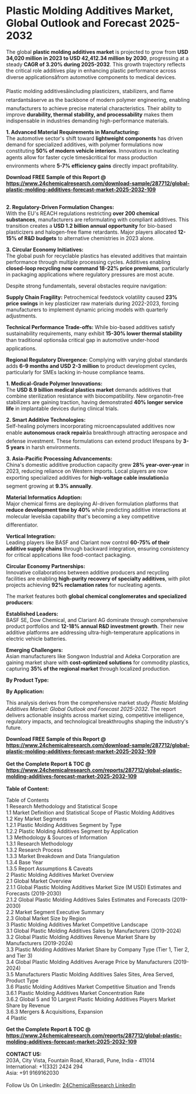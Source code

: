 <h1>Plastic Molding Additives Market, Global Outlook and Forecast 2025-2032</h1><p>The global <strong>plastic molding additives market</strong> is projected to grow from <strong>USD 34,020 million in 2023 to USD 42,412.34 million by 2030</strong>, progressing at a steady <strong>CAGR of 3.20% during 2025-2032</strong>. This growth trajectory reflects the critical role additives play in enhancing plastic performance across diverse applicationsâfrom automotive components to medical devices.</p><p>Plastic molding additivesâincluding plasticizers, stabilizers, and flame retardantsâserve as the backbone of modern polymer engineering, enabling manufacturers to achieve precise material characteristics. Their ability to improve <strong>durability, thermal stability, and processability</strong> makes them indispensable in industries demanding high-performance materials.</p><p><strong>1. Advanced Material Requirements in Manufacturing:</strong><br>
The automotive sector's shift toward <strong>lightweight components</strong> has driven demand for specialized additives, with polymer formulations now constituting <strong>50% of modern vehicle interiors</strong>. Innovations in nucleating agents allow for faster cycle timesâcritical for mass production environments where <strong>5-7% efficiency gains</strong> directly impact profitability.</p><div><b>Download FREE Sample of this Report @ 
            <a href="https://www.24chemicalresearch.com/download-sample/287712/global-plastic-molding-additives-forecast-market-2025-2032-109">
            https://www.24chemicalresearch.com/download-sample/287712/global-plastic-molding-additives-forecast-market-2025-2032-109</a></b></div><br><p><strong>2. Regulatory-Driven Formulation Changes:</strong><br>
With the EU's REACH regulations restricting <strong>over 200 chemical substances</strong>, manufacturers are reformulating with compliant additives. This transition creates a <strong>USD 1.2 billion annual opportunity</strong> for bio-based plasticizers and halogen-free flame retardants. Major players allocated <strong>12-15% of R&amp;D budgets</strong> to alternative chemistries in 2023 alone.</p><p><strong>3. Circular Economy Initiatives:</strong><br>
The global push for recyclable plastics has elevated additives that maintain performance through multiple processing cycles. Additives enabling <strong>closed-loop recycling now command 18-22% price premiums</strong>, particularly in packaging applications where regulatory pressures are most acute.</p><p>Despite strong fundamentals, several obstacles require navigation:</p><p><strong>Supply Chain Fragility:</strong> Petrochemical feedstock volatility caused <strong>23% price swings</strong> in key plasticizer raw materials during 2022-2023, forcing manufacturers to implement dynamic pricing models with quarterly adjustments.</p><p><strong>Technical Performance Trade-offs:</strong> While bio-based additives satisfy sustainability requirements, many exhibit <strong>15-30% lower thermal stability</strong> than traditional optionsâa critical gap in automotive under-hood applications.</p><p><strong>Regional Regulatory Divergence:</strong> Complying with varying global standards adds <strong>6-9 months and USD 2-3 million</strong> to product development cycles, particularly for SMEs lacking in-house compliance teams.</p><p><strong>1. Medical-Grade Polymer Innovations:</strong><br>
The <strong>USD 8.9 billion medical plastics market</strong> demands additives that combine sterilization resistance with biocompatibility. New organotin-free stabilizers are gaining traction, having demonstrated <strong>40% longer service life</strong> in implantable devices during clinical trials.</p><p><strong>2. Smart Additive Technologies:</strong><br>
Self-healing polymers incorporating microencapsulated additives now enable <strong>autonomous crack repair</strong>âa breakthrough attracting aerospace and defense investment. These formulations can extend product lifespans by <strong>3-5 years</strong> in harsh environments.</p><p><strong>3. Asia-Pacific Processing Advancements:</strong><br>
China's domestic additive production capacity grew <strong>28% year-over-year</strong> in 2023, reducing reliance on Western imports. Local players are now exporting specialized additives for <strong>high-voltage cable insulation</strong>âa segment growing at <strong>9.3% annually</strong>.</p><p><strong>Material Informatics Adoption:</strong><br>
	Major chemical firms are deploying AI-driven formulation platforms that <strong>reduce development time by 40%</strong> while predicting additive interactions at molecular levelsâa capability that's becoming a key competitive differentiator.</p><p><strong>Vertical Integration:</strong><br>
	Leading players like BASF and Clariant now control <strong>60-75% of their additive supply chains</strong> through backward integration, ensuring consistency for critical applications like food-contact packaging.</p><p><strong>Circular Economy Partnerships:</strong><br>
	Innovative collaborations between additive producers and recycling facilities are enabling <strong>high-purity recovery of specialty additives</strong>, with pilot projects achieving <strong>92% reclamation rates</strong> for nucleating agents.</p><p>The market features both <strong>global chemical conglomerates and specialized producers</strong>:</p><p><strong>Established Leaders:</strong><br>
BASF SE, Dow Chemical, and Clariant AG dominate through comprehensive product portfolios and <strong>12-18% annual R&amp;D investment growth</strong>. Their new additive platforms are addressing ultra-high-temperature applications in electric vehicle batteries.</p><p><strong>Emerging Challengers:</strong><br>
Asian manufacturers like Songwon Industrial and Adeka Corporation are gaining market share with <strong>cost-optimized solutions</strong> for commodity plastics, capturing <strong>35% of the regional market</strong> through localized production.</p><p><strong>By Product Type:</strong></p><p><strong>By Application:</strong></p><p>This analysis derives from the comprehensive market study <em>Plastic Molding Additives Market: Global Outlook and Forecast 2025-2032</em>. The report delivers actionable insights across market sizing, competitive intelligence, regulatory impacts, and technological breakthroughs shaping the industry's future.</p><div><b>Download FREE Sample of this Report @ 
            <a href="https://www.24chemicalresearch.com/download-sample/287712/global-plastic-molding-additives-forecast-market-2025-2032-109">
            https://www.24chemicalresearch.com/download-sample/287712/global-plastic-molding-additives-forecast-market-2025-2032-109</a></b></div><br><div><b>Get the Complete Report & TOC @ 
            <a href="https://www.24chemicalresearch.com/reports/287712/global-plastic-molding-additives-forecast-market-2025-2032-109">
            https://www.24chemicalresearch.com/reports/287712/global-plastic-molding-additives-forecast-market-2025-2032-109</a></b></div><br>
            <b>Table of Content:</b><p>Table of Contents<br />
1 Research Methodology and Statistical Scope<br />
1.1 Market Definition and Statistical Scope of Plastic Molding Additives<br />
1.2 Key Market Segments<br />
1.2.1 Plastic Molding Additives Segment by Type<br />
1.2.2 Plastic Molding Additives Segment by Application<br />
1.3 Methodology & Sources of Information<br />
1.3.1 Research Methodology<br />
1.3.2 Research Process<br />
1.3.3 Market Breakdown and Data Triangulation<br />
1.3.4 Base Year<br />
1.3.5 Report Assumptions & Caveats<br />
2 Plastic Molding Additives Market Overview<br />
2.1 Global Market Overview<br />
2.1.1 Global Plastic Molding Additives Market Size (M USD) Estimates and Forecasts (2019-2030)<br />
2.1.2 Global Plastic Molding Additives Sales Estimates and Forecasts (2019-2030)<br />
2.2 Market Segment Executive Summary<br />
2.3 Global Market Size by Region<br />
3 Plastic Molding Additives Market Competitive Landscape<br />
3.1 Global Plastic Molding Additives Sales by Manufacturers (2019-2024)<br />
3.2 Global Plastic Molding Additives Revenue Market Share by Manufacturers (2019-2024)<br />
3.3 Plastic Molding Additives Market Share by Company Type (Tier 1, Tier 2, and Tier 3)<br />
3.4 Global Plastic Molding Additives Average Price by Manufacturers (2019-2024)<br />
3.5 Manufacturers Plastic Molding Additives Sales Sites, Area Served, Product Type<br />
3.6 Plastic Molding Additives Market Competitive Situation and Trends<br />
3.6.1 Plastic Molding Additives Market Concentration Rate<br />
3.6.2 Global 5 and 10 Largest Plastic Molding Additives Players Market Share by Revenue<br />
3.6.3 Mergers & Acquisitions, Expansion<br />
4 Plastic</p><div><b>Get the Complete Report & TOC @ 
            <a href="https://www.24chemicalresearch.com/reports/287712/global-plastic-molding-additives-forecast-market-2025-2032-109">
            https://www.24chemicalresearch.com/reports/287712/global-plastic-molding-additives-forecast-market-2025-2032-109</a></b></div><br><b>CONTACT US:</b><br>
            203A, City Vista, Fountain Road, Kharadi, Pune, India - 411014<br>
            International: +1(332) 2424 294<br>
            Asia: +91 9169162030 <br><br>
            Follow Us On LinkedIn: <a href="https://www.linkedin.com/company/24chemicalresearch/">24ChemicalResearch LinkedIn</a>